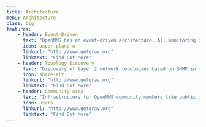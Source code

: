 ```yaml
---
title: Architecture
menu: Architecture
class: big
features:
	- header: Event-Driven
	  text: "OpenNMS has an event-driven architecture. All monitoring daemon create events if serivces went down or thresholds for performance where exceeded. SNMP Traps get converted based on manufacturer MIBS and Syslog messages are converted to events for correlation and high-level alarm workflows."
	  icon: paper-plane-o
	  linkurl: "http://www.getgrav.org"
	  linktext: "Find Out More"
	- header: Topology Discovery
	  text: "Discovery of layer 2 network topologies based on SNMP information from industry standards like LLDP, CDP and Bridge-MIB discovery. Support for discovering layer 3 routing topologies based on OSPF and IS-IS."
	  icon: share-alt
	  linkurl: "http://www.getgrav.org" 
	  linktext: "Find Out More"
	- header: Community Area
	  text: "Infrastructure for OpenNMS community members like public issue tracking, project management, continous integration, realtime chat, mailinglist, forum and conferences for developer and users."
	  icon: users
	  linkurl: "http://www.getgrav.org" 
	  linktext: "Find Out More"
---
```

